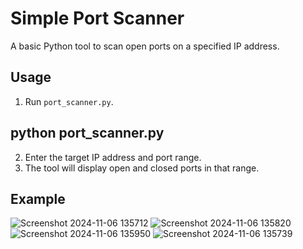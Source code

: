 # Simple Port Scanner

A basic Python tool to scan open ports on a specified IP address.

## Usage

1. Run `port_scanner.py`.

## python port_scanner.py

2. Enter the target IP address and port range.
3. The tool will display open and closed ports in that range.

## Example
![Screenshot 2024-11-06 135712](https://github.com/user-attachments/assets/0467d401-ecc5-4e00-9336-b512a144e6a1)
![Screenshot 2024-11-06 135820](https://github.com/user-attachments/assets/11163873-b630-4e26-871c-edfd3c1c1044)
![Screenshot 2024-11-06 135950](https://github.com/user-attachments/assets/57a6c1c6-9b95-4bdb-9f5f-9b58e8733602)
![Screenshot 2024-11-06 135739](https://github.com/user-attachments/assets/3f7a5fcb-57ca-41ae-bdba-e16e39ae0465)
